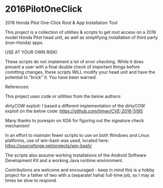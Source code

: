 # 2016PilotOneClick
2016 Honda Pilot One-Click Root &amp; App Installation Tool

This project is a collection of utilities & scripts to get root access on a 2016 model Honda Pilot head unit, as well as simplifying installation of third party (non-Honda) apps. 

USE AT YOUR OWN RISK!

These scripts do not implement a lot of error checking. While it does present a user with a final double check of important things before comitting changes, these scripts WILL modify your head unit and have the potential to "brick" it. You have been warned. 

References:

This project uses code or utilities from the below authors:

dirtyCOW exploit: I based a different implementation of the dirtyCOW exploit on the below code:
https://github.com/timwr/CVE-2016-5195

Many thanks to purespin on XDA for figuring out the signature check mechanism!

In an effort to maintain fewer scripts to use on both Windows and Linux platforms, use of win-bash was used, located here:
https://sourceforge.net/projects/win-bash/

The scripts also assume working installations of the Android Software Development Kit and a working Java runtime environment. 

Contributions are welcome and encouraged - keep in mind this is a hobby project for a father of two with a (separate! haha) full-time job, so I may at times be slow to respond. 


